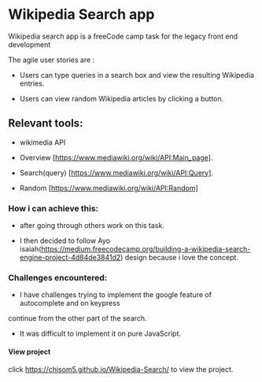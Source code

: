 # Wikipedia Search app

Wikipedia search app is a freeCode camp task for the legacy front end development

The agile user stories are :

* Users can type queries in a search box and view the resulting Wikipedia entries.

* Users can view random Wikipedia articles by clicking a button.

## Relevant tools:

* wikimedia API

* Overview [https://www.mediawiki.org/wiki/API:Main_page].

* Search(query) [https://www.mediawiki.org/wiki/API:Query].

* Random [https://www.mediawiki.org/wiki/API:Random]

### How i can achieve this:

* after going through others work on this task.

* I then decided to follow Ayo isaiah(https://medium.freecodecamp.org/building-a-wikipedia-search-engine-project-4d84de3841d2) design because i love the concept.

### Challenges encountered:

* I have challenges trying to implement the google feature of autocomplete and on keypress 

continue from the other part of the search.

* It was difficult to implement it on pure JavaScript.

#### View project
 click https://chisom5.github.io/Wikipedia-Search/ to view the project.
